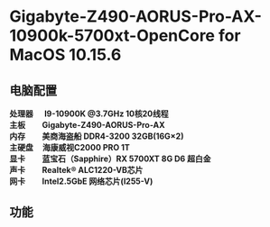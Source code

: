 # Gigabyte-Z490-AORUS-Pro-AX-10900k-5700xt-OpenCore for MacOS 10.15.6
## 电脑配置
**处理器&nbsp;&nbsp;&nbsp;&nbsp;&nbsp;&nbsp;I9-10900K @3.7GHz 10核20线程 <br>
主板&nbsp;&nbsp;&nbsp;&nbsp;&nbsp;&nbsp;&nbsp;&nbsp;&nbsp;Gigabyte-Z490-AORUS-Pro-AX <br>
内存&nbsp;&nbsp;&nbsp;&nbsp;&nbsp;&nbsp;&nbsp;&nbsp;&nbsp;美商海盗船 DDR4-3200 32GB(16G×2) <br>
主硬盘&nbsp;&nbsp;&nbsp;&nbsp;&nbsp;海康威视C2000 PRO 1T <br>
显卡&nbsp;&nbsp;&nbsp;&nbsp;&nbsp;&nbsp;&nbsp;&nbsp;&nbsp;蓝宝石（Sapphire）RX 5700XT 8G D6 超白金 <br>
声卡&nbsp;&nbsp;&nbsp;&nbsp;&nbsp;&nbsp;&nbsp;&nbsp; Realtek® ALC1220-VB芯片 <br>
网卡&nbsp;&nbsp;&nbsp;&nbsp;&nbsp;&nbsp;&nbsp;&nbsp;&nbsp;Intel2.5GbE 网络芯片(I255-V)**
## 功能
